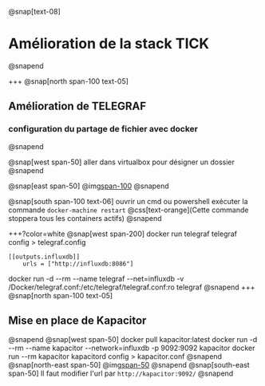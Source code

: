 @snap[text-08]
# Amélioration de la stack TICK
@snapend

+++
@snap[north span-100 text-05]
## Amélioration de TELEGRAF
### configuration du partage de fichier avec docker
@snapend

@snap[west span-50]
aller dans virtualbox pour désigner un dossier 
@snapend

@snap[east span-50]
@img[span-100](assets/img/shareFolder.png)
@snapend

@snap[south span-100 text-06]
ouvrir un cmd ou powershell
exécuter la commande `docker-machine restart`
@css[text-orange](Cette commande stoppera tous les containers actifs)
@snapend

+++?color=white
@snap[west span-200]
docker run telegraf telegraf config > telegraf.config

```
[[outputs.influxdb]]
    urls = ["http://influxdb:8086"]
```

docker run -d --rm --name telegraf --net=influxdb -v /Docker/telegraf.conf:/etc/telegraf/telegraf.conf:ro telegraf
@snapend
+++
@snap[north span-100 text-05]
## Mise en place de Kapacitor
@snapend
@snap[west span-50]
docker pull kapacitor:latest
docker run -d --rm --name kapacitor --network=influxdb -p 9092:9092 kapacitor
docker run --rm kapacitor kapacitord config > kapacitor.conf
@snapend
@snap[north-east span-50]
@img[span-50](assets/img/kapacitor_config.png)
@snapend
@snap[south-east span-50]
Il faut modifier l'url par `http://kapacitor:9092/`
@snapend
